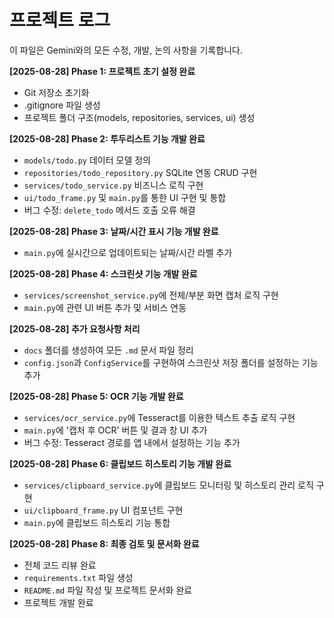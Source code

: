 # 프로젝트 로그

이 파일은 Gemini와의 모든 수정, 개발, 논의 사항을 기록합니다.

**[2025-08-28] Phase 1: 프로젝트 초기 설정 완료**
- Git 저장소 초기화
- .gitignore 파일 생성
- 프로젝트 폴더 구조(models, repositories, services, ui) 생성

**[2025-08-28] Phase 2: 투두리스트 기능 개발 완료**
- `models/todo.py` 데이터 모델 정의
- `repositories/todo_repository.py` SQLite 연동 CRUD 구현
- `services/todo_service.py` 비즈니스 로직 구현
- `ui/todo_frame.py` 및 `main.py`를 통한 UI 구현 및 통합
- 버그 수정: `delete_todo` 메서드 호출 오류 해결

**[2025-08-28] Phase 3: 날짜/시간 표시 기능 개발 완료**
- `main.py`에 실시간으로 업데이트되는 날짜/시간 라벨 추가

**[2025-08-28] Phase 4: 스크린샷 기능 개발 완료**
- `services/screenshot_service.py`에 전체/부분 화면 캡처 로직 구현
- `main.py`에 관련 UI 버튼 추가 및 서비스 연동

**[2025-08-28] 추가 요청사항 처리**
- `docs` 폴더를 생성하여 모든 `.md` 문서 파일 정리
- `config.json`과 `ConfigService`를 구현하여 스크린샷 저장 폴더를 설정하는 기능 추가

**[2025-08-28] Phase 5: OCR 기능 개발 완료**
- `services/ocr_service.py`에 Tesseract를 이용한 텍스트 추출 로직 구현
- `main.py`에 '캡처 후 OCR' 버튼 및 결과 창 UI 추가
- 버그 수정: Tesseract 경로를 앱 내에서 설정하는 기능 추가

**[2025-08-28] Phase 6: 클립보드 히스토리 기능 개발 완료**
- `services/clipboard_service.py`에 클립보드 모니터링 및 히스토리 관리 로직 구현
- `ui/clipboard_frame.py` UI 컴포넌트 구현
- `main.py`에 클립보드 히스토리 기능 통합

**[2025-08-28] Phase 8: 최종 검토 및 문서화 완료**
- 전체 코드 리뷰 완료
- `requirements.txt` 파일 생성
- `README.md` 파일 작성 및 프로젝트 문서화 완료
- 프로젝트 개발 완료
